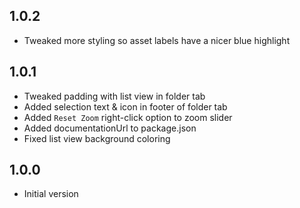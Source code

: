 ﻿## 1.0.2

- Tweaked more styling so asset labels have a nicer blue highlight

## 1.0.1

- Tweaked padding with list view in folder tab
- Added selection text & icon in footer of folder tab
- Added `Reset Zoom` right-click option to zoom slider
- Added documentationUrl to package.json
- Fixed list view background coloring

## 1.0.0

- Initial version